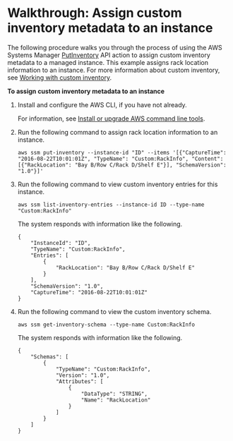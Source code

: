 # Walkthrough: Assign custom inventory metadata to an instance<a name="sysman-inventory-walk-custom"></a>

The following procedure walks you through the process of using the AWS Systems Manager [PutInventory](https://docs.aws.amazon.com/ssm/latest/APIReference/API_PutInventory.html) API action to assign custom inventory metadata to a managed instance\. This example assigns rack location information to an instance\. For more information about custom inventory, see [Working with custom inventory](sysman-inventory-custom.md)\.

**To assign custom inventory metadata to an instance**

1. Install and configure the AWS CLI, if you have not already\.

   For information, see [Install or upgrade AWS command line tools](getting-started-cli.md)\.

1. Run the following command to assign rack location information to an instance\.

   ```
   aws ssm put-inventory --instance-id "ID" --items '[{"CaptureTime": "2016-08-22T10:01:01Z", "TypeName": "Custom:RackInfo", "Content":[{"RackLocation": "Bay B/Row C/Rack D/Shelf E"}], "SchemaVersion": "1.0"}]'
   ```

1. Run the following command to view custom inventory entries for this instance\.

   ```
   aws ssm list-inventory-entries --instance-id ID --type-name "Custom:RackInfo"
   ```

   The system responds with information like the following\.

   ```
   {
       "InstanceId": "ID", 
       "TypeName": "Custom:RackInfo", 
       "Entries": [
           {
               "RackLocation": "Bay B/Row C/Rack D/Shelf E"
           }
       ], 
       "SchemaVersion": "1.0", 
       "CaptureTime": "2016-08-22T10:01:01Z"
   }
   ```

1. Run the following command to view the custom inventory schema\.

   ```
   aws ssm get-inventory-schema --type-name Custom:RackInfo
   ```

   The system responds with information like the following\.

   ```
   {
       "Schemas": [
           {
               "TypeName": "Custom:RackInfo",
               "Version": "1.0",
               "Attributes": [
                   {
                       "DataType": "STRING",
                       "Name": "RackLocation"
                   }
               ]
           }
       ]
   }
   ```